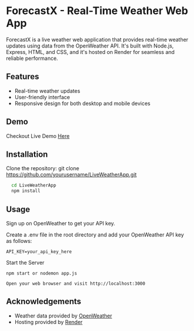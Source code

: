 
# ForecastX - Real-Time Weather Web App 

ForecastX is a live weather web application that provides real-time weather updates using data from the OpenWeather API. It's built with Node.js, Express, HTML, and CSS, and it's hosted on Render for seamless and reliable performance.

## Features

- Real-time weather updates
- User-friendly interface
- Responsive design for both desktop and mobile devices

## Demo

Checkout Live Demo [Here](https://liveweather-webapp.onrender.com/)


## Installation

Clone the repository: git clone https://github.com/yourusername/LiveWeatherApp.git

```bash
  cd LiveWeatherApp
  npm install
```
    
## Usage

Sign up on OpenWeather to get your API key.

Create a .env file in the root directory and add your OpenWeather API key as follows:

```
API_KEY=your_api_key_here

```
Start the Server 

```
npm start or nodemon app.js

Open your web browser and visit http://localhost:3000

```

## Acknowledgements

- Weather data provided by [OpenWeather](https://openweathermap.org/)
- Hosting provided by [Render](https://render.com/)
